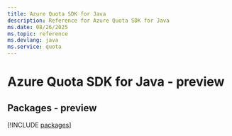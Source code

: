 ```yaml
---
title: Azure Quota SDK for Java
description: Reference for Azure Quota SDK for Java
ms.date: 08/26/2025
ms.topic: reference
ms.devlang: java
ms.service: quota
---
```

# Azure Quota SDK for Java - preview
## Packages - preview
[!INCLUDE [packages](quota-index.md)]